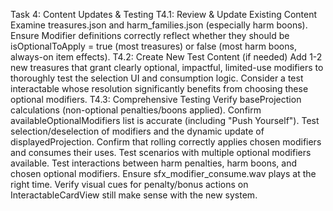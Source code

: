 Task 4: Content Updates & Testing
T4.1: Review & Update Existing Content
Examine treasures.json and harm_families.json (especially harm boons).
Ensure Modifier definitions correctly reflect whether they should be isOptionalToApply = true (most treasures) or false (most harm boons, always-on item effects).
T4.2: Create New Test Content (if needed)
Add 1-2 new treasures that grant clearly optional, impactful, limited-use modifiers to thoroughly test the selection UI and consumption logic.
Consider a test interactable whose resolution significantly benefits from choosing these optional modifiers.
T4.3: Comprehensive Testing
Verify baseProjection calculations (non-optional penalties/boons applied).
Confirm availableOptionalModifiers list is accurate (including "Push Yourself").
Test selection/deselection of modifiers and the dynamic update of displayedProjection.
Confirm that rolling correctly applies chosen modifiers and consumes their uses.
Test scenarios with multiple optional modifiers available.
Test interactions between harm penalties, harm boons, and chosen optional modifiers.
Ensure sfx_modifier_consume.wav plays at the right time.
Verify visual cues for penalty/bonus actions on InteractableCardView still make sense with the new system.